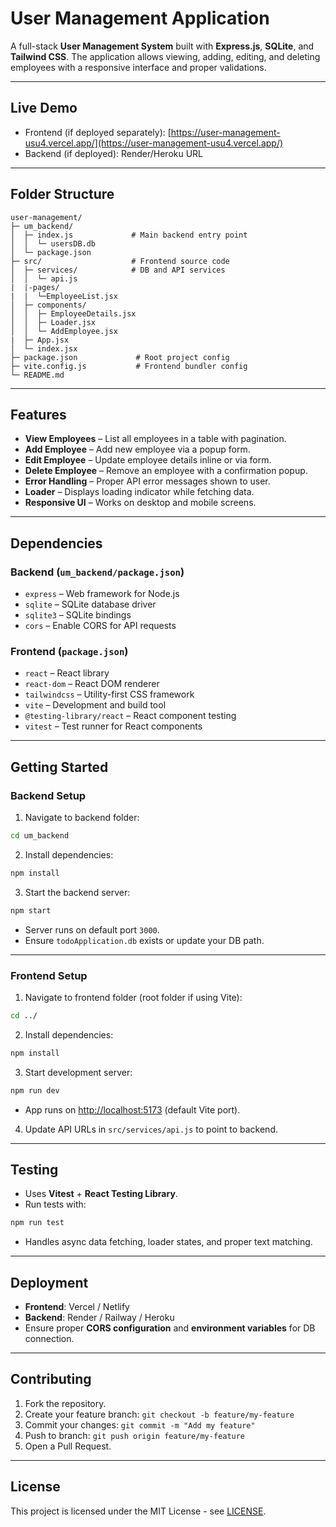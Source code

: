# User Management Application

A full-stack **User Management System** built with **Express.js**, **SQLite**, and **Tailwind CSS**.
The application allows viewing, adding, editing, and deleting employees with a responsive interface and proper validations.

---

## Live Demo

* Frontend (if deployed separately): [https://user-management-usu4.vercel.app/](https://user-management-usu4.vercel.app/)
* Backend (if deployed): Render/Heroku URL

---

## Folder Structure

```
user-management/
├─ um_backend/
│  ├─ index.js             # Main backend entry point
│  │  └─ usersDB.db
│  └─ package.json
├─ src/                    # Frontend source code
│  ├─ services/            # DB and API services
│  │  └─ api.js
|  |-pages/
|  |  └─EmployeeList.jsx
│  ├─ components/
│  │  ├─ EmployeeDetails.jsx
│  │  ├─ Loader.jsx
│  │  └─ AddEmployee.jsx
|  ├─ App.jsx
│  └─ index.jsx
├─ package.json             # Root project config
├─ vite.config.js           # Frontend bundler config
└─ README.md
```

---

## Features

* **View Employees** – List all employees in a table with pagination.
* **Add Employee** – Add new employee via a popup form.
* **Edit Employee** – Update employee details inline or via form.
* **Delete Employee** – Remove an employee with a confirmation popup.
* **Error Handling** – Proper API error messages shown to user.
* **Loader** – Displays loading indicator while fetching data.
* **Responsive UI** – Works on desktop and mobile screens.

---

## Dependencies

### Backend (`um_backend/package.json`)

* `express` – Web framework for Node.js
* `sqlite` – SQLite database driver
* `sqlite3` – SQLite bindings
* `cors` – Enable CORS for API requests

### Frontend (`package.json`)

* `react` – React library
* `react-dom` – React DOM renderer
* `tailwindcss` – Utility-first CSS framework
* `vite` – Development and build tool
* `@testing-library/react` – React component testing
* `vitest` – Test runner for React components

---

## Getting Started

### Backend Setup

1. Navigate to backend folder:

```bash
cd um_backend
```

2. Install dependencies:

```bash
npm install
```

3. Start the backend server:

```bash
npm start
```

* Server runs on default port `3000`.
* Ensure `todoApplication.db` exists or update your DB path.

---

### Frontend Setup

1. Navigate to frontend folder (root folder if using Vite):

```bash
cd ../
```

2. Install dependencies:

```bash
npm install
```

3. Start development server:

```bash
npm run dev
```

* App runs on [http://localhost:5173](http://localhost:5173) (default Vite port).

4. Update API URLs in `src/services/api.js` to point to backend.

---

## Testing

* Uses **Vitest** + **React Testing Library**.
* Run tests with:

```bash
npm run test
```

* Handles async data fetching, loader states, and proper text matching.

---

## Deployment

* **Frontend**: Vercel / Netlify
* **Backend**: Render / Railway / Heroku
* Ensure proper **CORS configuration** and **environment variables** for DB connection.

---

## Contributing

1. Fork the repository.
2. Create your feature branch: `git checkout -b feature/my-feature`
3. Commit your changes: `git commit -m "Add my feature"`
4. Push to branch: `git push origin feature/my-feature`
5. Open a Pull Request.

---

## License

This project is licensed under the MIT License - see [LICENSE](LICENSE).
